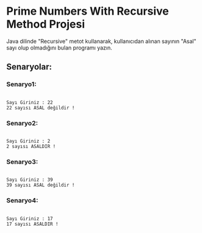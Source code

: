 # Prime Numbers With Recursive Method Projesi

Java dilinde "Recursive" metot kullanarak, kullanıcıdan alınan sayının "Asal" sayı olup olmadığını bulan programı yazın.
## Senaryolar:

### Senaryo1:
<pre><code>
Sayı Giriniz : 22
22 sayısı ASAL değildir !
</code></pre>

### Senaryo2:
<pre><code>
Sayı Giriniz : 2
2 sayısı ASALDIR !
</code></pre>

### Senaryo3:
<pre><code>
Sayı Giriniz : 39
39 sayısı ASAL değildir !
</code></pre>

### Senaryo4:
<pre><code>
Sayı Giriniz : 17
17 sayısı ASALDIR !
</code></pre>

